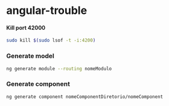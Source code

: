 # angular-trouble

#### Kill port 42000
```bash
sudo kill $(sudo lsof -t -i:4200)
```

### Generate model 

```bash
ng generate module --routing nomeModulo
```

### Generate component 

```bash
ng generate component nomeComponentDiretorio/nomeComponent
```
